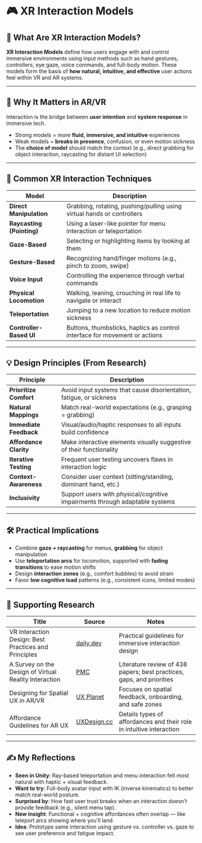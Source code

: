 # 🎮 XR Interaction Models

## 🧠 What Are XR Interaction Models?

**XR Interaction Models** define how users engage with and control immersive environments using input methods such as hand gestures, controllers, eye gaze, voice commands, and full-body motion. These models form the basis of **how natural, intuitive, and effective** user actions feel within VR and AR systems.

---

## 🎯 Why It Matters in AR/VR

Interaction is the bridge between **user intention** and **system response** in immersive tech.

- Strong models = more **fluid, immersive, and intuitive** experiences  
- Weak models = **breaks in presence**, confusion, or even motion sickness  
- The **choice of model** should match the context (e.g., direct grabbing for object interaction, raycasting for distant UI selection)

---

## 🧩 Common XR Interaction Techniques

| Model                      | Description                                                                 |
|---------------------------|-----------------------------------------------------------------------------|
| **Direct Manipulation**   | Grabbing, rotating, pushing/pulling using virtual hands or controllers      |
| **Raycasting (Pointing)** | Using a laser-like pointer for menu interaction or teleportation            |
| **Gaze-Based**            | Selecting or highlighting items by looking at them                          |
| **Gesture-Based**         | Recognizing hand/finger motions (e.g., pinch to zoom, swipe)                |
| **Voice Input**           | Controlling the experience through verbal commands                          |
| **Physical Locomotion**   | Walking, leaning, crouching in real life to navigate or interact            |
| **Teleportation**         | Jumping to a new location to reduce motion sickness                         |
| **Controller-Based UI**   | Buttons, thumbsticks, haptics as control interface for movement or actions  |

---

## 💡 Design Principles (From Research)

| Principle                  | Description                                                                 |
|---------------------------|-----------------------------------------------------------------------------|
| **Prioritize Comfort**     | Avoid input systems that cause disorientation, fatigue, or sickness         |
| **Natural Mappings**       | Match real-world expectations (e.g., grasping = grabbing)                   |
| **Immediate Feedback**     | Visual/audio/haptic responses to all inputs build confidence                |
| **Affordance Clarity**     | Make interactive elements visually suggestive of their functionality        |
| **Iterative Testing**      | Frequent user testing uncovers flaws in interaction logic                   |
| **Context-Awareness**      | Consider user context (sitting/standing, dominant hand, etc.)               |
| **Inclusivity**            | Support users with physical/cognitive impairments through adaptable systems |

---

## 🛠️ Practical Implications

- Combine **gaze + raycasting** for menus, **grabbing** for object manipulation  
- Use **teleportation arcs** for locomotion, supported with **fading transitions** to ease motion shifts  
- Design **interaction zones** (e.g., comfort bubbles) to avoid strain  
- Favor **low cognitive load** patterns (e.g., consistent icons, limited modes)

---

## 📄 Supporting Research

| Title                                                                      | Source                                                                 | Notes                                                                 |
|----------------------------------------------------------------------------|------------------------------------------------------------------------|-----------------------------------------------------------------------|
| VR Interaction Design: Best Practices and Principles                       | [daily.dev](https://daily.dev/blog/vr-interaction-design-best-practices-and-principles) | Practical guidelines for immersive interaction design                 |
| A Survey on the Design of Virtual Reality Interaction                      | [PMC](https://www.ncbi.nlm.nih.gov/pmc/articles/PMC11479089/)         | Literature review of 438 papers; best practices, gaps, and priorities |
| Designing for Spatial UX in AR/VR                                          | [UX Planet](https://uxplanet.org/designing-for-spatial-ux-in-ar-vr-74e594cfb3dc)        | Focuses on spatial feedback, onboarding, and safe zones               |
| Affordance Guidelines for AR UX                                            | [UXDesign.cc](https://uxdesign.cc/affordance-guidelines-for-ar-ux-6b8c4657f209)         | Details types of affordances and their role in intuitive interaction  |

---

## ✍️ My Reflections

- **Seen in Unity**: Ray-based teleportation and menu interaction felt most natural with haptic + visual feedback.  
- **Want to try**: Full-body avatar input with IK (inverse kinematics) to better match real-world posture.  
- **Surprised by**: How fast user trust breaks when an interaction doesn’t provide feedback (e.g., silent menu tap).  
- **New insight**: Functional + cognitive affordances often overlap — like teleport arcs showing where you’ll land.  
- **Idea**: Prototype same interaction using gesture vs. controller vs. gaze to see user preference and fatigue impact.
